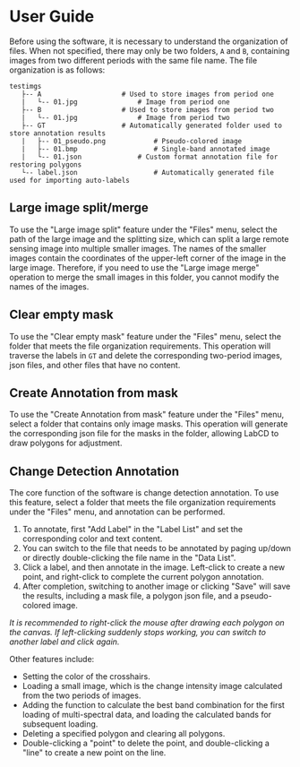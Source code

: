 # User Guide

Before using the software, it is necessary to understand the organization of files. When not specified, there may only be two folders, `A` and `B`, containing images from two different periods with the same file name. The file organization is as follows:

```
testimgs
   ├-- A					# Used to store images from period one
   |   └-- 01.jpg				# Image from period one
   ├-- B					# Used to store images from period two
   |   └-- 01.jpg				# Image from period two
   ├-- GT					# Automatically generated folder used to store annotation results
   |   ├-- 01_pseudo.png			# Pseudo-colored image
   |   ├-- 01.bmp			        # Single-band annotated image
   |   └-- 01.json				# Custom format annotation file for restoring polygons
   └-- label.json	 		        # Automatically generated file used for importing auto-labels
```

## Large image split/merge

To use the "Large image split" feature under the "Files" menu, select the path of the large image and the splitting size, which can split a large remote sensing image into multiple smaller images. The names of the smaller images contain the coordinates of the upper-left corner of the image in the large image. Therefore, if you need to use the "Large image merge" operation to merge the small images in this folder, you cannot modify the names of the images.

## Clear empty mask

To use the "Clear empty mask" feature under the "Files" menu, select the folder that meets the file organization requirements. This operation will traverse the labels in `GT` and delete the corresponding two-period images, json files, and other files that have no content.

## Create Annotation from mask

To use the "Create Annotation from mask" feature under the "Files" menu, select a folder that contains only image masks. This operation will generate the corresponding json file for the masks in the folder, allowing LabCD to draw polygons for adjustment.

## Change Detection Annotation

The core function of the software is change detection annotation. To use this feature, select a folder that meets the file organization requirements under the "Files" menu, and annotation can be performed.

1. To annotate, first "Add Label" in the "Label List" and set the corresponding color and text content.
2. You can switch to the file that needs to be annotated by paging up/down or directly double-clicking the file name in the "Data List".
3. Click a label, and then annotate in the image. Left-click to create a new point, and right-click to complete the current polygon annotation.
4. After completion, switching to another image or clicking "Save" will save the results, including a mask file, a polygon json file, and a pseudo-colored image.

*It is recommended to right-click the mouse after drawing each polygon on the canvas. If left-clicking suddenly stops working, you can switch to another label and click again.*

Other features include:

- Setting the color of the crosshairs.
- Loading a small image, which is the change intensity image calculated from the two periods of images.
- Adding the function to calculate the best band combination for the first loading of multi-spectral data, and loading the calculated bands for subsequent loading.
- Deleting a specified polygon and clearing all polygons.
- Double-clicking a "point" to delete the point, and double-clicking a "line" to create a new point on the line.